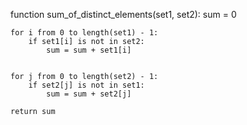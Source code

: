 function sum_of_distinct_elements(set1, set2):
    sum = 0

    
    for i from 0 to length(set1) - 1:
        if set1[i] is not in set2:
            sum = sum + set1[i]

    
    for j from 0 to length(set2) - 1:
        if set2[j] is not in set1:
            sum = sum + set2[j]

    return sum
